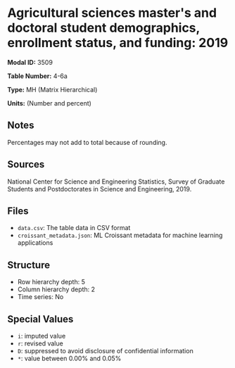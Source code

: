 # Agricultural sciences master's and doctoral student demographics, enrollment status, and funding: 2019

**Modal ID:** 3509

**Table Number:** 4-6a

**Type:** MH (Matrix Hierarchical)

**Units:** (Number and percent)

## Notes

Percentages may not add to total because of rounding.

## Sources

National Center for Science and Engineering Statistics, Survey of Graduate Students and Postdoctorates in Science and Engineering, 2019.

## Files

- `data.csv`: The table data in CSV format
- `croissant_metadata.json`: ML Croissant metadata for machine learning applications

## Structure

- Row hierarchy depth: 5
- Column hierarchy depth: 2
- Time series: No

## Special Values

- `i`: imputed value
- `r`: revised value
- `D`: suppressed to avoid disclosure of confidential information
- `*`: value between 0.00% and 0.05%
